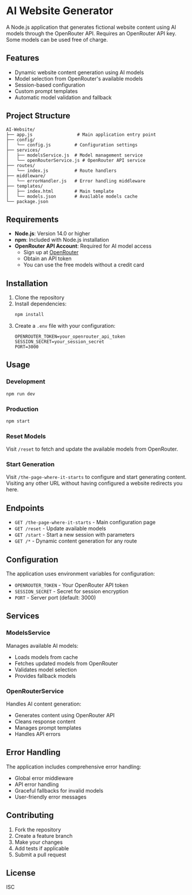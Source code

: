 # AI Website Generator

A Node.js application that generates fictional website content using AI models through the OpenRouter API.
Requires an OpenRouter API key. Some models can be used free of charge.

## Features

- Dynamic website content generation using AI models
- Model selection from OpenRouter's available models
- Session-based configuration
- Custom prompt templates
- Automatic model validation and fallback

## Project Structure

```
AI-Website/
├── app.js                 # Main application entry point
├── config/
│   └── config.js         # Configuration settings
├── services/
│   ├── modelsService.js  # Model management service
│   └── openRouterService.js # OpenRouter API service
├── routes/
│   └── index.js          # Route handlers
├── middleware/
│   └── errorHandler.js   # Error handling middleware
├── templates/
│   ├── index.html        # Main template
│   └── models.json       # Available models cache
└── package.json
```

## Requirements

- **Node.js**: Version 14.0 or higher
- **npm**: Included with Node.js installation
- **OpenRouter API Account**: Required for AI model access
  - Sign up at [OpenRouter](https://openrouter.ai/)
  - Obtain an API token
  - You can use the free models without a credit card

## Installation

1. Clone the repository
2. Install dependencies:
   ```bash
   npm install
   ```
3. Create a `.env` file with your configuration:
   ```
   OPENROUTER_TOKEN=your_openrouter_api_token
   SESSION_SECRET=your_session_secret
   PORT=3000
   ```

## Usage

### Development
```bash
npm run dev
```

### Production
```bash
npm start
```

### Reset Models
Visit `/reset` to fetch and update the available models from OpenRouter.

### Start Generation
Visit `/the-page-where-it-starts` to configure and start generating content.
Visiting any other URL without having configured a website redirects you here.

## Endpoints

- `GET /the-page-where-it-starts` - Main configuration page
- `GET /reset` - Update available models
- `GET /start` - Start a new session with parameters
- `GET /*` - Dynamic content generation for any route

## Configuration

The application uses environment variables for configuration:

- `OPENROUTER_TOKEN` - Your OpenRouter API token
- `SESSION_SECRET` - Secret for session encryption
- `PORT` - Server port (default: 3000)

## Services

### ModelsService
Manages available AI models:
- Loads models from cache
- Fetches updated models from OpenRouter
- Validates model selection
- Provides fallback models

### OpenRouterService
Handles AI content generation:
- Generates content using OpenRouter API
- Cleans response content
- Manages prompt templates
- Handles API errors

## Error Handling

The application includes comprehensive error handling:
- Global error middleware
- API error handling
- Graceful fallbacks for invalid models
- User-friendly error messages

## Contributing

1. Fork the repository
2. Create a feature branch
3. Make your changes
4. Add tests if applicable
5. Submit a pull request

## License

ISC 
